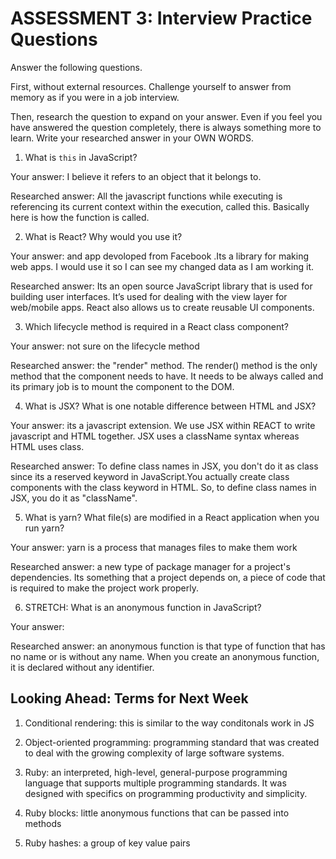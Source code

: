 # ASSESSMENT 3: Interview Practice Questions

Answer the following questions.

First, without external resources. Challenge yourself to answer from memory as if you were in a job interview.

Then, research the question to expand on your answer. Even if you feel you have answered the question completely, there is always something more to learn. Write your researched answer in your OWN WORDS.


1. What is `this` in JavaScript?

  Your answer: I believe it refers to an object that it belongs to.

  Researched answer: All the javascript functions while executing is referencing its 
  current context within the execution, called this. Basically here is how the function is called.



2. What is React? Why would you use it? 

  Your answer: and app devoloped from Facebook .Its a library for making web apps. 
I would use it so I can see my changed data as I am working it.

  Researched answer: Its an open source JavaScript library that is used for building user interfaces. It’s used for dealing with the view layer for web/mobile apps. React also allows us to create reusable UI components. 



3. Which lifecycle method is required in a React class component?

  Your answer: not sure on the lifecycle method

  Researched answer: the "render" method. The render() method is the only method that the component  needs to have. It needs to be always called and its primary job is to mount the component to the DOM.



4. What is JSX? What is one notable difference between HTML and JSX?

  Your answer: its a javascript extension. We use JSX within  REACT to write javascript
  and HTML together. JSX uses a className syntax whereas HTML uses class.

  Researched answer:
  To define class names  in JSX, you don't do it as class  since its a reserved keyword in JavaScript.You actually create class components with the class keyword in HTML. So, to define class names in JSX, you do it as "className".




5. What is yarn? What file(s) are modified in a React application when you run yarn?

  Your answer: yarn is a process that manages files to make them work

  Researched answer: a new type of package manager for a project's dependencies. Its something that a project depends on, a piece of code that is required to make the project work properly.



6. STRETCH: What is an anonymous function in JavaScript?

  Your answer:

  Researched answer: an anonymous function is that type of function that has no name or  is without any name. When you create an anonymous function, it is declared without any identifier. 


## Looking Ahead: Terms for Next Week

1. Conditional rendering: this is similar to the way conditonals work in JS

2. Object-oriented programming: programming  standard that was created to deal with the growing complexity of large software systems.

3. Ruby: an interpreted, high-level, general-purpose programming language that supports multiple programming standards. It was designed with specifics on programming productivity and simplicity.

4. Ruby blocks:  little anonymous functions that can be passed into methods

5. Ruby hashes: a group of key value pairs
